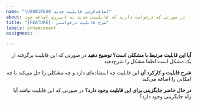 ```yaml
---
name: "\U0001F680 اضافه‌کردن قابلیت جدید"
about: در صورتی که درخواست دارید که قابلیتی جدید به لایبرری اضافه شود
title: "[FEATURE]: شرح قابلیت درخواستی"
labels: enhancement
assignees: ''

---
```


<div dir='rtl'>

[//]: # ([FEATURE] و اموجی در تیتر برای وضوح مشکل ترجیحا باقی بماند)
[//]: # (لطفا حتما تمپلیت را رعایت کنید تا مشکل به خوبی توضیح داده شود و متون تمپلیت را پاک نکنید)


**آیا این قابلیت مرتبط با مشکلی است؟ توضیح دهید**
در صورتی که این قابلیت برگرفته از یک مشکل است لطفا مشکل را شرح‌دهید

[//]: # (در صورتی که قصد دارید مشکلی را بیان کنید و درخواست قابلیتی را ندارید بایستی مشکل را بصورت خطا یا باگ مطرح کنید و نه قابلیت)

**شرح قابلیت و کارکرد آن**
این قابلیت چه استفاده‌ای دارد و چه مشکلی را حل می‌کند یا چه امکانی را اضافه می‌کند

**در حال حاضر جایگزینی برای این قابلیت وجود دارد؟**
در صورتی که این قابلیت نباشد آیا راه جایگزینی وجود دارد؟

</div>
